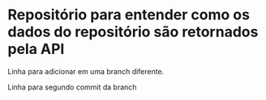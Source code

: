 # Repositório para entender como os dados do repositório são retornados pela API

Linha para adicionar em uma branch diferente.

Linha para segundo commit da branch